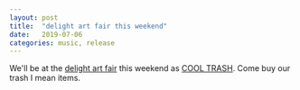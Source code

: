 ```yaml
---
layout: post
title:  "delight art fair this weekend"
date:   2019-07-06
categories: music, release
---
```


We'll be at the <a href="https://www.instagram.com/p/By67_lTHlCA/">delight art fair</a> this weekend as <a href="cooltrash.shop">COOL TRASH</a>. Come buy our trash
I mean items.
